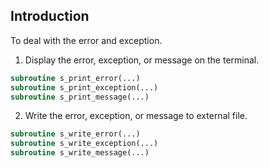 ## Introduction

To deal with the error and exception.

1. Display the error, exception, or message on the terminal.

```fortran
subroutine s_print_error(...)
subroutine s_print_exception(...)
subroutine s_print_message(...)
```

2. Write the error, exception, or message to external file.

```fortran
subroutine s_write_error(...)
subroutine s_write_exception(...)
subroutine s_write_message(...)
```

